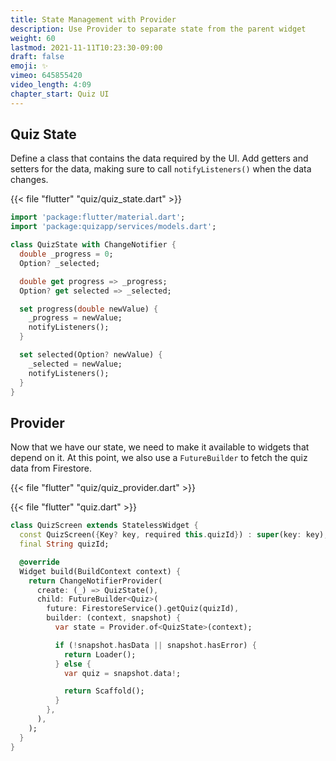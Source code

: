 ```yaml
---
title: State Management with Provider
description: Use Provider to separate state from the parent widget
weight: 60
lastmod: 2021-11-11T10:23:30-09:00
draft: false
emoji: ✨
vimeo: 645855420
video_length: 4:09
chapter_start: Quiz UI
---
```


## Quiz State

Define a class that contains the data required by the UI. Add getters and setters for the data, making sure to call `notifyListeners()` when the data changes.

{{< file "flutter" "quiz/quiz_state.dart" >}}
```dart
import 'package:flutter/material.dart';
import 'package:quizapp/services/models.dart';

class QuizState with ChangeNotifier {
  double _progress = 0;
  Option? _selected;

  double get progress => _progress;
  Option? get selected => _selected;

  set progress(double newValue) {
    _progress = newValue;
    notifyListeners();
  }

  set selected(Option? newValue) {
    _selected = newValue;
    notifyListeners();
  }
}
```

## Provider

Now that we have our state, we need to make it available to widgets that depend on it. At this point, we also use a `FutureBuilder` to fetch the quiz data from Firestore.

{{< file "flutter" "quiz/quiz_provider.dart" >}} 

{{< file "flutter" "quiz.dart" >}}
```dart
class QuizScreen extends StatelessWidget {
  const QuizScreen({Key? key, required this.quizId}) : super(key: key);
  final String quizId;

  @override
  Widget build(BuildContext context) {
    return ChangeNotifierProvider(
      create: (_) => QuizState(),
      child: FutureBuilder<Quiz>(
        future: FirestoreService().getQuiz(quizId),
        builder: (context, snapshot) {
          var state = Provider.of<QuizState>(context);

          if (!snapshot.hasData || snapshot.hasError) {
            return Loader();
          } else {
            var quiz = snapshot.data!;

            return Scaffold();
          }
        },
      ),
    );
  }
}
```
